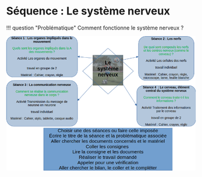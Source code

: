# Séquence : Le système nerveux


!!! question "Problématique"
    Comment fonctionne le système nerveux ?

![](image-2.png)
